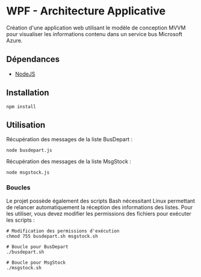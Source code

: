 # WPF - Architecture Applicative
Création d'une application web utilisant le modèle de conception MVVM pour visualiser les informations contenu dans un service bus Microsoft Azure.

## Dépendances
- [NodeJS](https://nodejs.org/en/)

## Installation
```shell
npm install
```

## Utilisation
Récupération des messages de la liste BusDepart :
```shell
node busdepart.js
```

Récupération des messages de la liste MsgStock :
```shell
node msgstock.js
```

### Boucles
Le projet possède également des scripts Bash nécessitant Linux permettant de relancer automatiquement la réception des informations des listes.
Pour les utiliser, vous devez modifier les permissions des fichiers pour exécuter les scripts :
```shell
# Modification des permissions d'exécution
chmod 755 busdepart.sh msgstock.sh

# Boucle pour BusDepart
./busdepart.sh

# Boucle pour MsgStock
./msgstock.sh
```